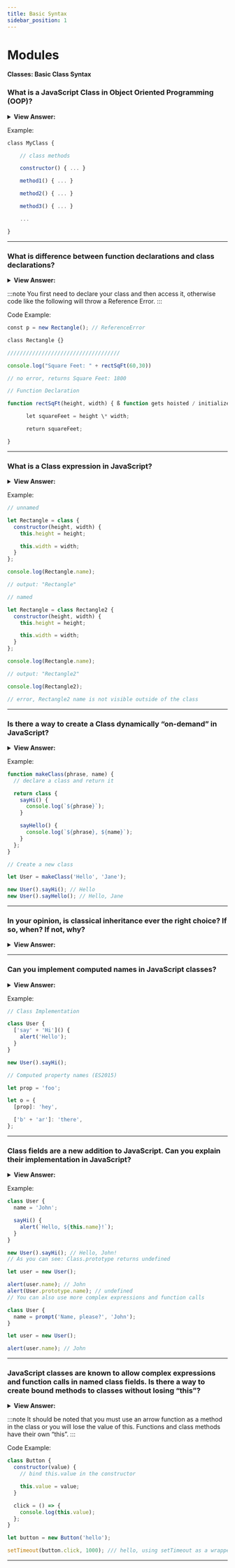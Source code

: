 ```yaml
---
title: Basic Syntax
sidebar_position: 1
---
```


# Modules

**Classes: Basic Class Syntax**

<head>
  <title>Class Syntax - JavaScript Interview Questions & Answers</title>
  <meta charSet="utf-8" />
</head>

### What is a JavaScript Class in Object Oriented Programming (OOP)?

<details>
  <summary><strong>View Answer:</strong></summary>
  <div>
  <div><strong>Interview Response:</strong> Classes are a template for creating objects. They encapsulate data with code to work on that data. Classes in JS are built on prototypes but also have some syntax and semantics that are not shared with ES5 class-like semantics. Classes are in fact "special functions", and just as you can define function expressions and function declarations, the class syntax has two components: class expressions and class declarations.
</div>
  </div>
</details>

Example:

```js
class MyClass {

    // class methods

    constructor() { ... }

    method1() { ... }

    method2() { ... }

    method3() { ... }

    ...

}
```

---

### What is difference between function declarations and class declarations?

<details>
  <summary><strong>View Answer:</strong></summary>
  <div>
  <div><strong>Interview Response:</strong> An important difference between function declarations and class declarations is that function declarations are hoisted, and class declarations are not. Another difference is that function declarations can be declare at any point in your code.
</div>
  </div>
</details>

:::note
You first need to declare your class and then access it, otherwise code like the following will throw a Reference Error.
:::

Code Example:

```js
const p = new Rectangle(); // ReferenceError

class Rectangle {}

////////////////////////////////////

console.log("Square Feet: " + rectSqFt(60,30)) 

// no error, returns Square Feet: 1800

// Function Declaration

function rectSqFt(height, width) { ß function gets hoisted / initialized

      let squareFeet = height \* width;

      return squareFeet;

}

```

---

### What is a Class expression in JavaScript?

<details>
  <summary><strong>View Answer:</strong></summary>
  <div>
  <div><strong>Interview Response:</strong> A class expression is another way to define a class. Class expressions can be named or unnamed. The name given to a named class expression is local to the class's body. (it can be retrieved through the class's (not an instance's) name property, though). In a named class expression, it is visible inside the class only.
</div>
  </div>
</details>

Example:

```js
// unnamed

let Rectangle = class {
  constructor(height, width) {
    this.height = height;

    this.width = width;
  }
};

console.log(Rectangle.name);

// output: "Rectangle"

// named

let Rectangle = class Rectangle2 {
  constructor(height, width) {
    this.height = height;

    this.width = width;
  }
};

console.log(Rectangle.name);

// output: "Rectangle2"

console.log(Rectangle2);

// error, Rectangle2 name is not visible outside of the class
```

---

### Is there a way to create a Class dynamically “on-demand” in JavaScript?

<details>
  <summary><strong>View Answer:</strong></summary>
  <div>
  <div><strong>Interview Response:</strong> Yes, it can be achieved by returning class in a function and calling the function to access a new class with the new operator.
</div>
  </div>
</details>

Example:

```js
function makeClass(phrase, name) {
  // declare a class and return it

  return class {
    sayHi() {
      console.log(`${phrase}`);
    }

    sayHello() {
      console.log(`${phrase}, ${name}`);
    }
  };
}

// Create a new class

let User = makeClass('Hello', 'Jane');

new User().sayHi(); // Hello
new User().sayHello(); // Hello, Jane
```

---

### In your opinion, is classical inheritance ever the right choice? If so, when? If not, why?

<details>
  <summary><strong>View Answer:</strong></summary>
  <div>
  <div><strong>Interview Response:</strong> Classical inheritance is almost never the right solution. On exceedingly rare occasions, it might be used for a single level.
</div>
  </div>
</details>

---

### Can you implement computed names in JavaScript classes?

<details>
  <summary><strong>View Answer:</strong></summary>
  <div>
  <div><strong>Interview Response:</strong> Yes, you can implement computed names in JavaScript classes in the same fashion as you would in Object literals.
</div>
  </div>
</details>

Example:

```js
// Class Implementation

class User {
  ['say' + 'Hi']() {
    alert('Hello');
  }
}

new User().sayHi();

// Computed property names (ES2015)

let prop = 'foo';

let o = {
  [prop]: 'hey',

  ['b' + 'ar']: 'there',
};
```

---

### Class fields are a new addition to JavaScript. Can you explain their implementation in JavaScript?

<details>
  <summary><strong>View Answer:</strong></summary>
  <div>
  <div><strong>Interview Response:</strong> Yes, class fields are a syntax that allows us add properties to a class. It is implemented by adding a name property to a class and assigning a value to that property. The important difference of class fields is that they are set on individual objects, not Class.prototype.
</div>
  </div>
</details>

Example:

```js
class User {
  name = 'John';

  sayHi() {
    alert(`Hello, ${this.name}!`);
  }
}

new User().sayHi(); // Hello, John!
// As you can see: Class.prototype returns undefined

let user = new User();

alert(user.name); // John
alert(User.prototype.name); // undefined
// You can also use more complex expressions and function calls

class User {
  name = prompt('Name, please?', 'John');
}

let user = new User();

alert(user.name); // John
```

---

### JavaScript classes are known to allow complex expressions and function calls in named class fields. Is there a way to create bound methods to classes without losing “this”?

<details>
  <summary><strong>View Answer:</strong></summary>
  <div>
  <div><strong>Interview Response:</strong> Yes, there are two approaches to binding a method to its class. They include passing a wrapper function such as setTimeout() or binding the method to the object constructor. We could use other options such as regular function declarations if necessary.
</div>
  </div>
</details>

:::note
It should be noted that you must use an arrow function as a method in the class or you will lose the value of this. Functions and class methods have their own “this”.
:::

Code Example:

```js
class Button {
  constructor(value) {
    // bind this.value in the constructor

    this.value = value;
  }

  click = () => {
    console.log(this.value);
  };
}

let button = new Button('hello');

setTimeout(button.click, 1000); /// hello, using setTimeout as a wrapper
```

---
